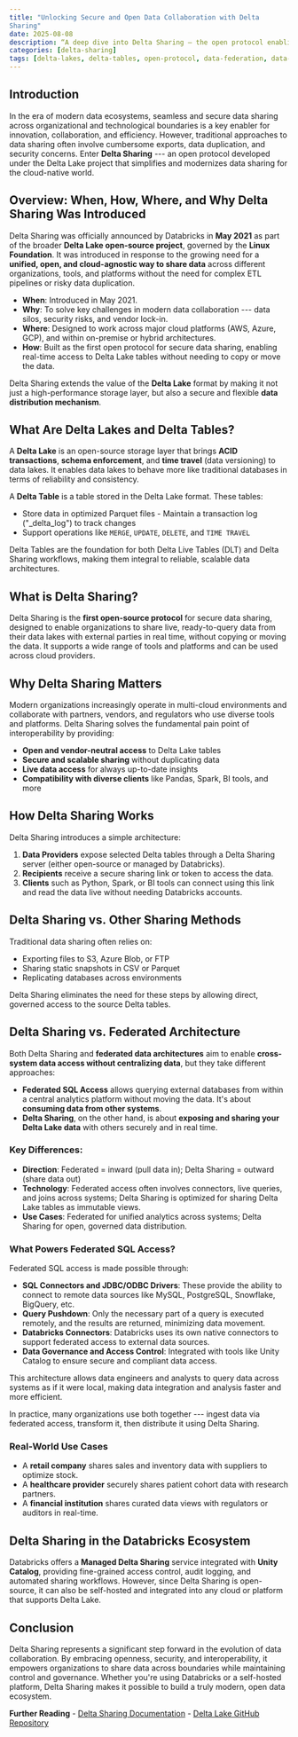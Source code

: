 ```yaml
---
title: "Unlocking Secure and Open Data Collaboration with Delta
Sharing"
date: 2025-08-08
description: “A deep dive into Delta Sharing — the open protocol enabling secure, real-time data collaboration across platforms, powered by Delta Lake."
categories: [delta-sharing]
tags: [delta-lakes, delta-tables, open-protocol, data-federation, data-mesh, databricks, data-collaboration, data-architecture, open-data]
---
```


## **Introduction** 
In the era of modern data ecosystems, seamless and secure data sharing across organizational and technological boundaries
is a key enabler for innovation, collaboration, and efficiency. However, traditional approaches to data sharing often involve cumbersome exports, data duplication, and security concerns. Enter **Delta Sharing** --- an open protocol developed under the Delta Lake project that simplifies and modernizes data sharing for the cloud-native world.

## **Overview: When, How, Where, and Why Delta Sharing Was Introduced**
Delta Sharing was officially announced by Databricks in **May 2021** as part of the broader **Delta Lake open-source project**, governed by the **Linux Foundation**. It was introduced in response to the growing need for a **unified, open, and cloud-agnostic way to share data** across different organizations, tools, and platforms without the need for complex ETL pipelines or risky data duplication.

-   **When**: Introduced in May 2021.
-   **Why**: To solve key challenges in modern data collaboration --- data silos, security risks, and vendor lock-in.
-   **Where**: Designed to work across major cloud platforms (AWS, Azure, GCP), and within on-premise or hybrid architectures.
-   **How**: Built as the first open protocol for secure data sharing, enabling real-time access to Delta Lake tables without needing to copy or move the data.

Delta Sharing extends the value of the **Delta Lake** format by making it not just a high-performance storage layer, but also a secure and flexible **data distribution mechanism**.

## **What Are Delta Lakes and Delta Tables?** 
A **Delta Lake** is an open-source storage layer that brings **ACID transactions**, **schema enforcement**, and **time travel** (data versioning) to data lakes. It enables data lakes to behave more like traditional databases in terms of reliability and consistency.

A **Delta Table** is a table stored in the Delta Lake format. These tables: 
- Store data in optimized Parquet files - Maintain a transaction log ("\_delta_log") to track changes 
- Support operations like `MERGE`, `UPDATE`, `DELETE`, and `TIME TRAVEL`

Delta Tables are the foundation for both Delta Live Tables (DLT) and Delta Sharing workflows, making them integral to reliable, scalable data architectures.

## **What is Delta Sharing?** 
Delta Sharing is the **first open-source protocol** for secure data sharing, designed to enable organizations to share live, ready-to-query data from their data lakes with external parties in real time, without copying or moving the data. It supports a
wide range of tools and platforms and can be used across cloud providers.

## **Why Delta Sharing Matters** 
Modern organizations increasingly operate in multi-cloud environments and collaborate with partners, vendors, and regulators who use diverse tools and platforms. Delta Sharing solves the fundamental pain point of interoperability by providing: 
- **Open and vendor-neutral access** to Delta Lake tables 
- **Secure and scalable sharing** without duplicating data 
- **Live data access** for always up-to-date insights 
- **Compatibility with diverse clients** like Pandas, Spark, BI tools, and more

## **How Delta Sharing Works** 
Delta Sharing introduces a simple architecture: 
1. **Data Providers** expose selected Delta tables through a Delta Sharing server (either open-source or managed by Databricks). 
2. **Recipients** receive a secure sharing link or token to access the
data. 
3. **Clients** such as Python, Spark, or BI tools can connect using this link and read the data live without needing Databricks
accounts.

## **Delta Sharing vs. Other Sharing Methods** 
Traditional data sharing often relies on: 
- Exporting files to S3, Azure Blob, or FTP 
- Sharing static snapshots in CSV or Parquet 
- Replicating databases across environments

Delta Sharing eliminates the need for these steps by allowing direct, governed access to the source Delta tables.

## **Delta Sharing vs. Federated Architecture** 
Both Delta Sharing and **federated data architectures** aim to enable **cross-system data access without centralizing data**, but they take different approaches:
-   **Federated SQL Access** allows querying external databases from within a central analytics platform without moving the data. It's about **consuming data from other systems**.
-   **Delta Sharing**, on the other hand, is about **exposing and sharing your Delta Lake data** with others securely and in real time.

### **Key Differences:** 
- **Direction**: Federated = inward (pull data in); Delta Sharing = outward (share data out) 
- **Technology**: Federated access often involves connectors, live queries, and joins across systems; Delta Sharing is optimized for sharing Delta Lake tables as immutable views. 
- **Use Cases**: Federated for unified analytics across systems; Delta Sharing for open, governed data distribution.

### **What Powers Federated SQL Access?** 
Federated SQL access is made possible through: 
- **SQL Connectors and JDBC/ODBC Drivers**: These provide the ability to connect to remote data sources like MySQL, PostgreSQL, Snowflake, BigQuery, etc. 
- **Query Pushdown**: Only the necessary part of a query is executed remotely, and the results are returned, minimizing data movement. 
- **Databricks Connectors**: Databricks uses its own native connectors to support federated access to external data sources. 
- **Data Governance and Access Control**: Integrated with tools like Unity Catalog to ensure secure and compliant
data access.

This architecture allows data engineers and analysts to query data across systems as if it were local, making data integration and analysis faster and more efficient.

In practice, many organizations use both together --- ingest data via federated access, transform it, then distribute it using Delta Sharing.

### **Real-World Use Cases** 
- A **retail company** shares sales and inventory data with suppliers to optimize stock. 
- A **healthcare provider** securely shares patient cohort data with research partners. 
- A **financial institution** shares curated data views with regulators or auditors in real-time.

## **Delta Sharing in the Databricks Ecosystem** 
Databricks offers a
**Managed Delta Sharing** service integrated with **Unity Catalog**, providing fine-grained access control, audit logging, and automated sharing workflows. However, since Delta Sharing is open-source, it can also be self-hosted and integrated into any cloud or platform that supports Delta Lake.

## **Conclusion** 
Delta Sharing represents a significant step forward in the evolution of data collaboration. By embracing openness, security,
and interoperability, it empowers organizations to share data across boundaries while maintaining control and governance. Whether you're using Databricks or a self-hosted platform, Delta Sharing makes it possible to build a truly modern, open data ecosystem.

**Further Reading** - [Delta Sharing
Documentation](https://delta.io/sharing/) - [Delta Lake GitHub
Repository](https://github.com/delta-io/delta)
